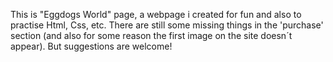 This is "Eggdogs World" page, a webpage i created for fun and also to practise Html, Css, etc. There are still some missing things in the 'purchase' section (and also for some reason the first image on the site doesn´t appear). But suggestions are welcome!
